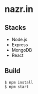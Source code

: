 # nazr.in

## Stacks

- Node.js
- Express
- MongoDB
- React

## Build

```
$ npm install
$ npm start
```
